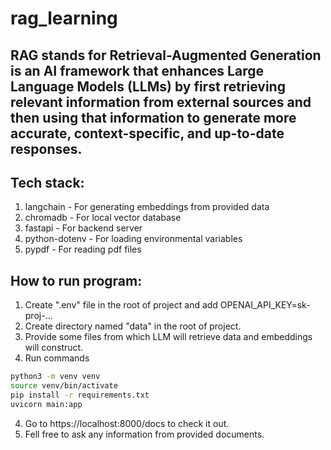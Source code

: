 # rag_learning


## RAG stands for Retrieval-Augmented Generation is an AI framework that enhances Large Language Models (LLMs) by first retrieving relevant information from external sources and then using that information to generate more accurate, context-specific, and up-to-date responses.


## Tech stack:
1. langchain - For generating embeddings from provided data
2. chromadb - For local vector database
3. fastapi - For backend server
4. python-dotenv - For loading environmental variables
5. pypdf - For reading pdf files



## How to run program:
1. Create ".env" file in the root of project and add OPENAI_API_KEY=sk-proj-...
2. Create directory named "data" in the root of project.
3. Provide some files from which LLM will retrieve data and embeddings will construct.
4. Run commands
```bash
python3 -m venv venv
source venv/bin/activate
pip install -r requirements.txt
uvicorn main:app
```
4. Go to https://localhost:8000/docs to check it out.
5. Fell free to ask any information from provided documents.
